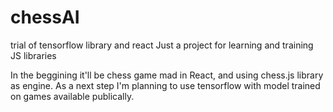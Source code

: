# chessAI
trial of tensorflow library and react
Just a project for learning and training JS libraries

In the beggining it'll be chess game mad in React, and using chess.js library as engine. 
As a next step I'm planning to use tensorflow with model trained on games available publically.
